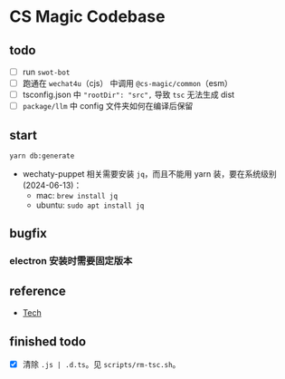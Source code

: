 # CS Magic Codebase

## todo

- [ ] run `swot-bot`
- [ ] 跑通在 `wechat4u`（cjs） 中调用 `@cs-magic/common`（esm）
- [ ] tsconfig.json 中 `"rootDir": "src",` 导致 `tsc` 无法生成 dist
- [ ] `package/llm` 中 config 文件夹如何在编译后保留

## start

```shell
yarn db:generate
```

- wechaty-puppet 相关需要安装 `jq`，而且不能用 yarn 装，要在系统级别 (2024-06-13)：
  - mac: `brew install jq`
  - ubuntu: `sudo apt install jq`

## bugfix

### electron 安装时需要固定版本

## reference 

- [Tech](./docs/tech.md)


## finished todo

- [x] 清除 `.js | .d.ts`。见 `scripts/rm-tsc.sh`。
